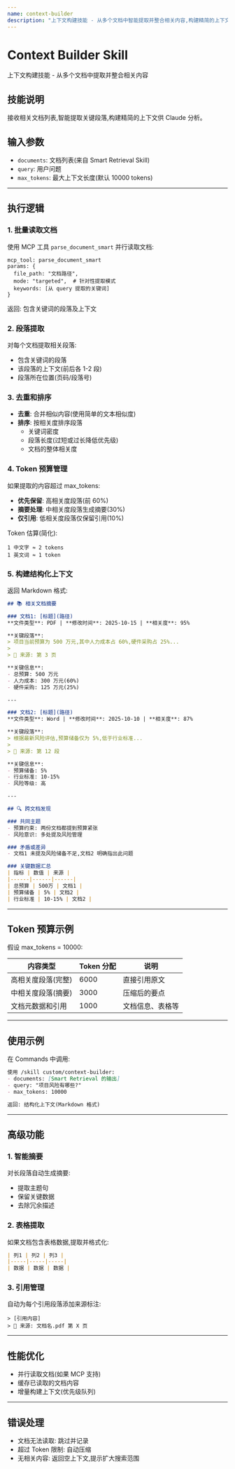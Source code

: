```yaml
---
name: context-builder
description: "上下文构建技能 - 从多个文档中智能提取并整合相关内容,构建精简的上下文供 Claude 分析。支持 Token 预算管理、段落去重排序、跨文档发现等高级功能"
---
```


# Context Builder Skill
上下文构建技能 - 从多个文档中提取并整合相关内容

## 技能说明
接收相关文档列表,智能提取关键段落,构建精简的上下文供 Claude 分析。

## 输入参数
- `documents`: 文档列表(来自 Smart Retrieval Skill)
- `query`: 用户问题
- `max_tokens`: 最大上下文长度(默认 10000 tokens)

---

## 执行逻辑

### 1. 批量读取文档

使用 MCP 工具 `parse_document_smart` 并行读取文档:

```
mcp_tool: parse_document_smart
params: {
  file_path: "文档路径",
  mode: "targeted",  # 针对性提取模式
  keywords: [从 query 提取的关键词]
}
```

返回: 包含关键词的段落及上下文

### 2. 段落提取

对每个文档提取相关段落:
- 包含关键词的段落
- 该段落的上下文(前后各 1-2 段)
- 段落所在位置(页码/段落号)

### 3. 去重和排序

- **去重**: 合并相似内容(使用简单的文本相似度)
- **排序**: 按相关度排序段落
  - 关键词密度
  - 段落长度(过短或过长降低优先级)
  - 文档的整体相关度

### 4. Token 预算管理

如果提取的内容超过 max_tokens:
- **优先保留**: 高相关度段落(前 60%)
- **摘要处理**: 中相关度段落生成摘要(30%)
- **仅引用**: 低相关度段落仅保留引用(10%)

Token 估算(简化):
```
1 中文字 ≈ 2 tokens
1 英文词 ≈ 1 token
```

### 5. 构建结构化上下文

返回 Markdown 格式:

```markdown
## 📚 相关文档摘要

### 文档1: [标题](路径)
**文件类型**: PDF | **修改时间**: 2025-10-15 | **相关度**: 95%

**关键段落**:
> 项目当前预算为 500 万元,其中人力成本占 60%,硬件采购占 25%...
>
> 📄 来源: 第 3 页

**关键信息**:
- 总预算: 500 万元
- 人力成本: 300 万元(60%)
- 硬件采购: 125 万元(25%)

---

### 文档2: [标题](路径)
**文件类型**: Word | **修改时间**: 2025-10-10 | **相关度**: 87%

**关键段落**:
> 根据最新风险评估,预算储备仅为 5%,低于行业标准...
>
> 📄 来源: 第 12 段

**关键信息**:
- 预算储备: 5%
- 行业标准: 10-15%
- 风险等级: 高

---

## 🔍 跨文档发现

### 共同主题
- 预算约束: 两份文档都提到预算紧张
- 风险意识: 多处提及风险管理

### 矛盾或差异
- 文档1 未提及风险储备不足,文档2 明确指出此问题

### 关键数据汇总
| 指标 | 数值 | 来源 |
|------|------|------|
| 总预算 | 500万 | 文档1 |
| 预算储备 | 5% | 文档2 |
| 行业标准 | 10-15% | 文档2 |
```

---

## Token 预算示例

假设 max_tokens = 10000:

| 内容类型 | Token 分配 | 说明 |
|---------|-----------|------|
| 高相关度段落(完整) | 6000 | 直接引用原文 |
| 中相关度段落(摘要) | 3000 | 压缩后的要点 |
| 文档元数据和引用 | 1000 | 文档信息、表格等 |

---

## 使用示例

在 Commands 中调用:

```markdown
使用 /skill custom/context-builder:
- documents: [Smart Retrieval 的输出]
- query: "项目风险有哪些?"
- max_tokens: 10000

返回: 结构化上下文(Markdown 格式)
```

---

## 高级功能

### 1. 智能摘要
对长段落自动生成摘要:
- 提取主题句
- 保留关键数据
- 去除冗余描述

### 2. 表格提取
如果文档包含表格数据,提取并格式化:
```markdown
| 列1 | 列2 | 列3 |
|-----|-----|-----|
| 数据 | 数据 | 数据 |
```

### 3. 引用管理
自动为每个引用段落添加来源标注:
```
> [引用内容]
> 📄 来源: 文档名.pdf 第 X 页
```

---

## 性能优化

- 并行读取文档(如果 MCP 支持)
- 缓存已读取的文档内容
- 增量构建上下文(优先级队列)

---

## 错误处理

- 文档无法读取: 跳过并记录
- 超过 Token 限制: 自动压缩
- 无相关内容: 返回空上下文,提示扩大搜索范围
